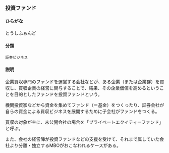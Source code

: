<div style="display:none;">

## [あ行](securities-terms?id=あ行)
## [か行](securities-terms?id=か行)
## [さ行](securities-terms?id=さ行)
## [た行](securities-terms?id=た行)

</div>

### 投資ファンド

#### ひらがな

とうしふぁんど

#### 分類

`証券ビジネス`

#### 説明

企業買収専門のファンドを運営する会社などが、ある企業（または企業群）を買収し、買収企業の経営に関与することで、結果、その企業価値を高めるということを目的としたファンドを投資ファンドという。
機関投資家などから資金を集めてファンド（＝基金）をつくったり、証券会社が自らの資金による買収ビジネスを展開するために子会社がファンドをつくる。
買収の対象が主に、未公開会社の場合を「プライベートエクイティーファンド」と呼ぶ。
また、会社の経営陣が投資ファンドなどの支援を受けて、それまで属していた会社より分離・独立するMBOがおこなわれるケースがある。

<div style="display:none;">

## [な行](securities-terms?id=な行)
## [は行](securities-terms?id=は行)
## [ま行](securities-terms?id=ま行)
## [や行](securities-terms?id=や行)
## [ら行](securities-terms?id=ら行)
## [わ行](securities-terms?id=わ行)
## [英数字・記号](securities-terms?id=英数字・記号)

</div>

